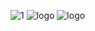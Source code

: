![1](https://github.com/user-attachments/assets/a57adcc6-840c-4385-88a4-00a53a74de44)
![logo](https://github.com/user-attachments/assets/04ee1ac6-c3a0-4211-a94c-9d8e43e2160f)
![logo](https://github.com/user-attachments/assets/c9315190-4b6c-4a51-bea4-7e9942dde321)
